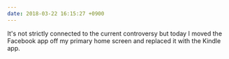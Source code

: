 ```yaml
---
date: 2018-03-22 16:15:27 +0900
---
```

It's not strictly connected to the current controversy but today I moved the Facebook app off my primary home screen and replaced it with the Kindle app.
